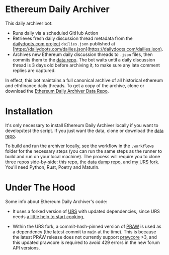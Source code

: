 # Ethereum Daily Archiver

This daily archiver bot:

* Runs daily via a scheduled GitHub Action
* Retrieves fresh daily discussion thread metadata from the [dailydoots.com project](https://github.com/etheralpha/dailydoots-com) `dailies.json` published at [https://dailydoots.com/dailies.json](https://dailydoots.com/dailies.json).
* Archives new Ethereum daily discussion threads to `.json` files, then commits them to the [data repo](https://github.com/sybilwolf/eth-daily-archiver-data). The bot waits until a daily discussion thread is 3 days old before archiving it, to make sure any late comment replies are captured.

In effect, this bot maintains a full canonical archive of all historical ethereum and ethfinance daily threads. To get a copy of the archive, clone or download the [Ethereum Daily Archiver Data Repo](https://github.com/sybilwolf/eth-daily-archiver-data).

# Installation

It's only necessary to install Ethereum Daily Archiver locally if you want to develop/test the script. If you just want the data, clone or download the [data repo](https://github.com/sybilwolf/eth-daily-archiver-data).

To build and run the archiver locally, see the workflow in the `.workflows` folder for the necessary steps (you can run the same steps as the runner to build and run on your local machine). The process will require you to clone three repos side-by-side: this repo, [the data dump repo](https://github.com/sybilwolf/eth-daily-archiver-data), and [my URS fork](https://github.com/sybilwolf/URS). You'll need Python, Rust, Poetry and Maturin.

# Under The Hood

Some info about Ethereum Daily Archiver's code:

* It uses a forked version of [URS](https://github.com/JosephLai241/URS) with updated dependencies, since URS needs [a little help to start cooking.](https://github.com/JosephLai241/URS/issues/73#issuecomment-2535549934)

* Within the URS fork, a commit-hash-pinned version of [PRAW](https://github.com/praw-dev/praw) is used as a dependency (the latest commit to `main` at the time). This is because the latest PRAW release does not currently support [prawcore](https://github.com/praw-dev/prawcore) >3, and this updated prawcore is required to avoid 429 errors in the new forum API versions.

